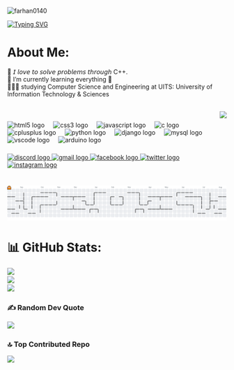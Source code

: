 <p align="left"> <img src="https://komarev.com/ghpvc/?username=farhan0140&label=Profile%20views&color=0e75b6&style=flat" alt="farhan0140" /> </p>

[![Typing SVG](https://readme-typing-svg.demolab.com?font=VT323&weight=600&size=30&duration=4998&pause=1000&color=4FECF7&width=435&lines=Assalamu+Alaikum+%F0%9F%91%8B;%F0%9F%92%AB+I'm+Farhan+Nadim)](https://git.io/typing-svg)

# About Me:
🤔 𝘐 𝘭𝘰𝘷𝘦 𝘵𝘰 𝘴𝘰𝘭𝘷𝘦 𝘱𝘳𝘰𝘣𝘭𝘦𝘮𝘴 𝘵𝘩𝘳𝘰𝘶𝘨𝘩 C++.<br>🌱 I’m currently learning everything 🤣<br>👨🏼‍🎓 studying Computer Science and Engineering at UITS: University of Information Technology & Sciences

<br>

<img align="right" height="150" src="https://media0.giphy.com/media/v1.Y2lkPTc5MGI3NjExN2I5Z3pqeXQ0eTEzd2NlamFxNmN5bWRya2Y5bWcycjhjOHJsZ2k5MyZlcD12MV9pbnRlcm5hbF9naWZfYnlfaWQmY3Q9Zw/QDjpIL6oNCVZ4qzGs7/giphy.gif"  />

###

<div align="left">
  <img src="https://cdn.jsdelivr.net/gh/devicons/devicon/icons/html5/html5-original.svg" height="30" alt="html5 logo"  />
  <img width="12" />
  <img src="https://cdn.jsdelivr.net/gh/devicons/devicon/icons/css3/css3-original.svg" height="30" alt="css3 logo"  />
  <img width="12" />
  <img src="https://cdn.jsdelivr.net/gh/devicons/devicon/icons/javascript/javascript-original.svg" height="30" alt="javascript logo"  />
  <img width="12" />
  <img src="https://cdn.jsdelivr.net/gh/devicons/devicon/icons/c/c-original.svg" height="30" alt="c logo"  />
  <img width="12" />
  <img src="https://cdn.jsdelivr.net/gh/devicons/devicon/icons/cplusplus/cplusplus-original.svg" height="30" alt="cplusplus logo"  />
  <img width="12" />
  <img src="https://cdn.jsdelivr.net/gh/devicons/devicon/icons/python/python-original.svg" height="30" alt="python logo"  />
  <img width="12" />
  <img src="https://cdn.jsdelivr.net/gh/devicons/devicon/icons/django/django-plain.svg" height="30" alt="django logo"  />
  <img width="12" />
  <img src="https://cdn.jsdelivr.net/gh/devicons/devicon/icons/mysql/mysql-original.svg" height="30" alt="mysql logo"  />
  <img width="12" />
  <img src="https://cdn.jsdelivr.net/gh/devicons/devicon/icons/vscode/vscode-original.svg" height="30" alt="vscode logo"  />
  <img width="12" />
  <img src="https://cdn.jsdelivr.net/gh/devicons/devicon/icons/arduino/arduino-original.svg" height="30" alt="arduino logo"  />
</div>

###

<div align="left">
  <a href="farhan_nadim" target="_blank">
    <img src="https://img.shields.io/static/v1?message=Discord&logo=discord&label=&color=7289DA&logoColor=white&labelColor=&style=for-the-badge" height="35" alt="discord logo"  />
  </a>
  <a href="farhannadim0000@gmail.com" target="_blank">
    <img src="https://img.shields.io/static/v1?message=Gmail&logo=gmail&label=&color=D14836&logoColor=white&labelColor=&style=for-the-badge" height="35" alt="gmail logo"  />
  </a>
  <a href="https://www.facebook.com/nadim.sourav.3" target="_blank">
    <img src="https://img.shields.io/static/v1?message=Facebook&logo=facebook&label=&color=1877F2&logoColor=white&labelColor=&style=for-the-badge" height="35" alt="facebook logo"  />
  </a>
  <a href="https://x.com/FarhanNadim1686" target="_blank">
    <img src="https://img.shields.io/static/v1?message=Twitter&logo=twitter&label=&color=1DA1F2&logoColor=white&labelColor=&style=for-the-badge" height="35" alt="twitter logo"  />
  </a>
  <a href="https://www.instagram.com/farhan_nadim_2/" target="_blank">
    <img src="https://img.shields.io/static/v1?message=Instagram&logo=instagram&label=&color=E4405F&logoColor=white&labelColor=&style=for-the-badge" height="35" alt="instagram logo"  />
  </a>
</div>

<br>

###

<picture>
  <source media="(prefers-color-scheme: dark)" srcset="https://raw.githubusercontent.com/Farhan0140/Farhan0140/output/pacman-contribution-graph-dark.svg">
  <source media="(prefers-color-scheme: light)" srcset="https://raw.githubusercontent.com/Farhan0140/Farhan0140/output/pacman-contribution-graph.svg">
  <img alt="pacman contribution graph" src="https://raw.githubusercontent.com/Farhan0140/Farhan0140/output/pacman-contribution-graph.svg">
</picture>

###

# 📊 GitHub Stats:
![](https://github-readme-stats.vercel.app/api?username=Farhan0140&theme=aura&hide_border=true&include_all_commits=true&count_private=false)<br/>
![](https://nirzak-streak-stats.vercel.app/?user=Farhan0140&theme=aura&hide_border=true)<br/>
![](https://github-readme-stats.vercel.app/api/top-langs/?username=Farhan0140&theme=aura&hide_border=true&include_all_commits=true&count_private=false&layout=compact)

### ✍️ Random Dev Quote
![](https://quotes-github-readme.vercel.app/api?type=horizontal&theme=radical)

### 🔝 Top Contributed Repo
![](https://github-contributor-stats.vercel.app/api?username=Farhan0140&limit=5&theme=one_dark_pro&combine_all_yearly_contributions=true)

